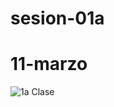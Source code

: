 # sesion-01a
# 11-marzo
![1a Clase](https://github.com/user-attachments/assets/64ae192c-436b-4611-9b1b-accd272d9b31)


